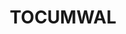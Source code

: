---
lastmod: '2025-04-06T06:05:20+00:00'
latitude: -35.76294
layout: suburb
longitude: 145.434084
postcode: '2714'
state: NSW
title: TOCUMWAL
url: /nsw/tocumwal/
---